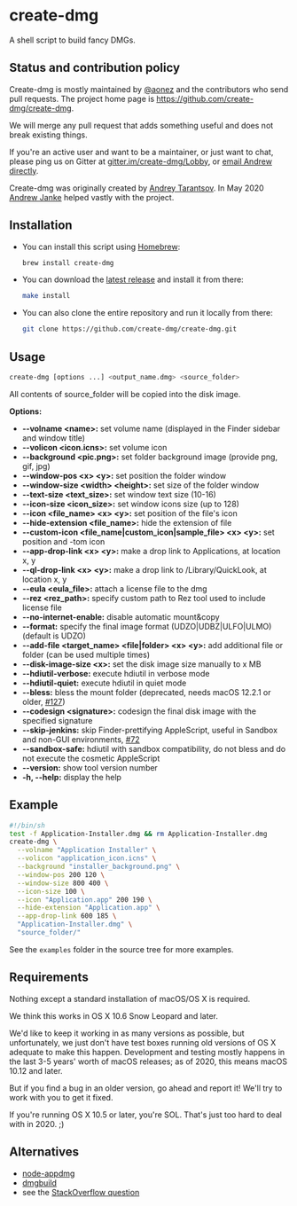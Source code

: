 create-dmg
==========

A shell script to build fancy DMGs.

Status and contribution policy
------------------------------

Create-dmg is mostly maintained by [@aonez](https://github.com/aonez) and the contributors who send pull requests.
The project home page is <https://github.com/create-dmg/create-dmg>.

We will merge any pull request that adds something useful and does not break existing things.

If you're an active user and want to be a maintainer, or just want to chat, please ping us on Gitter at [gitter.im/create-dmg/Lobby](https://gitter.im/create-dmg/Lobby), or [email Andrew directly](floss@apjanke.net).

Create-dmg was originally created by [Andrey Tarantsov](https://github.com/andreyvit).
In May 2020 [Andrew Janke](https://github.com/apjanke) helped vastly with the project.

Installation
------------

- You can install this script using [Homebrew](https://brew.sh):

  ```sh
  brew install create-dmg
  ```

- You can download the [latest release](https://github.com/create-dmg/create-dmg/releases/latest) and install it from there:

  ```sh
  make install
  ```

- You can also clone the entire repository and run it locally from there:

  ```sh
  git clone https://github.com/create-dmg/create-dmg.git
  ```

Usage
-----

```sh
create-dmg [options ...] <output_name.dmg> <source_folder>
```

All contents of source\_folder will be copied into the disk image.

**Options:**

- **--volname \<name\>:** set volume name (displayed in the Finder sidebar and window title)
- **--volicon \<icon.icns\>:** set volume icon
- **--background \<pic.png\>:** set folder background image (provide png, gif, jpg)
- **--window-pos \<x\> \<y\>:** set position the folder window
- **--window-size \<width\> \<height\>:** set size of the folder window
- **--text-size \<text_size\>:** set window text size (10-16)
- **--icon-size \<icon_size\>:** set window icons size (up to 128)
- **--icon \<file_name\> \<x\> \<y\>:** set position of the file's icon
- **--hide-extension \<file_name\>:** hide the extension of file
- **--custom-icon \<file_name|custom_icon|sample_file\> \<x\> \<y\>:** set position and -tom icon
- **--app-drop-link \<x\> \<y\>:** make a drop link to Applications, at location x, y
- **--ql-drop-link \<x\> \<y\>:** make a drop link to /Library/QuickLook, at location x, y
- **--eula \<eula_file\>:** attach a license file to the dmg
- **--rez \<rez_path\>:** specify custom path to Rez tool used to include license file
- **--no-internet-enable:** disable automatic mount&copy
- **--format:** specify the final image format (UDZO|UDBZ|ULFO|ULMO) (default is UDZO) 
- **--add-file \<target_name\> \<file|folder\> \<x\> \<y\>:** add additional file or folder (can be used multiple times)
- **--disk-image-size \<x\>:** set the disk image size manually to x MB
- **--hdiutil-verbose:** execute hdiutil in verbose mode
- **--hdiutil-quiet:** execute hdiutil in quiet mode
- **--bless:** bless the mount folder (deprecated, needs macOS 12.2.1 or older, [#127](https://github.com/create-dmg/create-dmg/pull/127))
- **--codesign \<signature\>:** codesign the final disk image with the specified signature
- **--skip-jenkins:** skip Finder-prettifying AppleScript, useful in Sandbox and non-GUI environments, [#72](https://github.com/create-dmg/create-dmg/pull/72)
- **--sandbox-safe:** hdiutil with sandbox compatibility, do not bless and do not execute the cosmetic AppleScript
- **--version:** show tool version number
- **-h, --help:** display the help

Example
-------

```sh
#!/bin/sh
test -f Application-Installer.dmg && rm Application-Installer.dmg
create-dmg \
  --volname "Application Installer" \
  --volicon "application_icon.icns" \
  --background "installer_background.png" \
  --window-pos 200 120 \
  --window-size 800 400 \
  --icon-size 100 \
  --icon "Application.app" 200 190 \
  --hide-extension "Application.app" \
  --app-drop-link 600 185 \
  "Application-Installer.dmg" \
  "source_folder/"
```

See the `examples` folder in the source tree for more examples.

Requirements
------------

Nothing except a standard installation of macOS/OS X is required.

We think this works in OS X 10.6 Snow Leopard and later.

We'd like to keep it working in as many versions as possible, but unfortunately, we just don't have test boxes running old versions of OS X adequate to make this happen. Development and testing mostly happens in the last 3-5 years' worth of macOS releases; as of 2020, this means macOS 10.12 and later.

But if you find a bug in an older version, go ahead and report it! We'll try to work with you to get it fixed.

If you're running OS X 10.5 or later, you're SOL. That's just too hard to deal with in 2020. ;)

Alternatives
------------

- [node-appdmg](https://github.com/LinusU/node-appdmg)
- [dmgbuild](https://pypi.python.org/pypi/dmgbuild)
- see the [StackOverflow question](http://stackoverflow.com/questions/96882/how-do-i-create-a-nice-looking-dmg-for-mac-os-x-using-command-line-tools)
